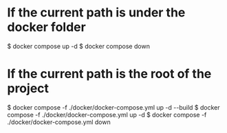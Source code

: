 # If the current path is under the docker folder

$ docker compose up -d
$ docker compose down

# If the current path is the root of the project

$ docker compose -f ./docker/docker-compose.yml up -d --build
$ docker compose -f ./docker/docker-compose.yml up -d
$ docker compose -f ./docker/docker-compose.yml down
